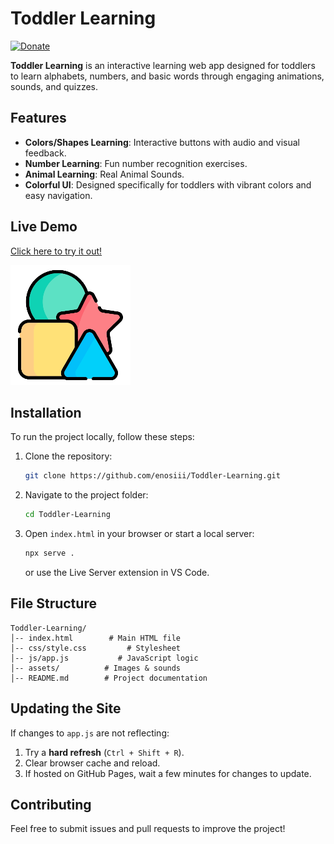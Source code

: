 # Toddler Learning

[![Donate](https://img.shields.io/badge/Donate-PayPal-blue.svg)](https://www.paypal.me/enosrigortan)

**Toddler Learning** is an interactive learning web app designed for toddlers to learn alphabets, numbers, and basic words through engaging animations, sounds, and quizzes.

## Features
- **Colors/Shapes Learning**: Interactive buttons with audio and visual feedback.
- **Number Learning**: Fun number recognition exercises.
- **Animal Learning**: Real Animal Sounds.
- **Colorful UI**: Designed specifically for toddlers with vibrant colors and easy navigation.

## Live Demo
[Click here to try it out!](https://enosiii.github.io/Toddler-Learning/)

![Toddler Learning](assets/icons/icon192.png)

## Installation
To run the project locally, follow these steps:

1. Clone the repository:
   ```sh
   git clone https://github.com/enosiii/Toddler-Learning.git
   ```
2. Navigate to the project folder:
   ```sh
   cd Toddler-Learning
   ```
3. Open `index.html` in your browser or start a local server:
   ```sh
   npx serve .
   ```
   or use the Live Server extension in VS Code.

## File Structure
```
Toddler-Learning/
│-- index.html        # Main HTML file
│-- css/style.css         # Stylesheet
│-- js/app.js           # JavaScript logic
│-- assets/          # Images & sounds
│-- README.md        # Project documentation
```

## Updating the Site
If changes to `app.js` are not reflecting:
1. Try a **hard refresh** (`Ctrl + Shift + R`).
2. Clear browser cache and reload.
3. If hosted on GitHub Pages, wait a few minutes for changes to update.

## Contributing
Feel free to submit issues and pull requests to improve the project!
